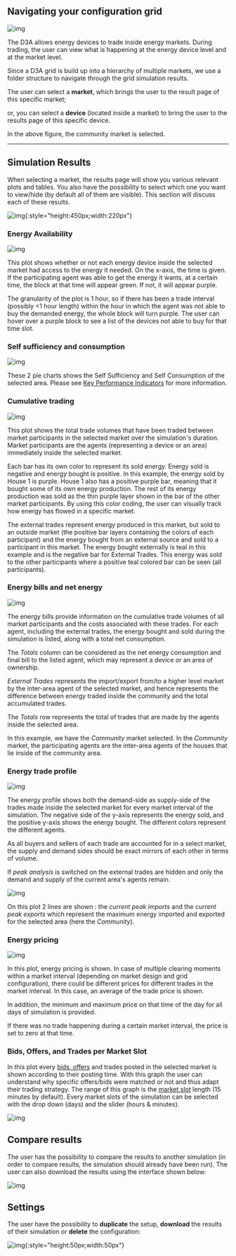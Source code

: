 ## Navigating your configuration grid

![img](img/results-1.png)

The D3A allows energy devices to trade inside energy markets. During trading, the user can view what is happening at the energy device level and at the market level. 

Since a D3A grid is build up into a hierarchy of multiple markets, we use a folder structure to navigate through the grid simulation results. 

The user can select a **market**, which brings the user to the result page of this specific market;

or, you can select a **device** (located inside a market) to bring the user to the results page of this specific device.

In the above figure, the community market is selected.

------

## Simulation Results

When selecting a market, the results page will show you various relevant plots and tables. You also have the possibility to select which one you want to view/hide (by default all of them are visible). This section will discuss each of these results.

![img](img/results-15.png){:style="height:450px;width:220px"}

### Energy Availability

![img](img/results-2.png)

This plot shows whether or not each energy device inside the selected market had access to the energy it needed. On the x-axis, the time is given. If the participating agent was able to get the energy it wants, at a certain time, the block at that time will appear green. If not, it will appear purple.

The granularity of the plot is 1 hour, so if there has been a trade interval (possibly <1 hour length) within the hour in which the agent was not able to buy the demanded energy, the whole block will turn purple. The user can hover over a purple block to see a list of the devices not able to buy for that time slot.

### Self sufficiency and consumption

![img](img/results-10.png)

These 2 pie charts shows the Self Sufficiency and Self Consumption of the selected area. Please see [Key Performance Indicators](kpis.md#self-sufficiency-self-consumption) for more information.

### Cumulative trading

![img](img/results-3.png)

This plot shows the total trade volumes that have been traded between market participants in the selected market over the simulation's duration. Market participants are the agents (representing a device or an area) immediately inside the selected market.

Each bar has its own color to represent its sold energy. Energy sold is negative and energy bought is positive. In this example, the energy sold by House 1 is purple. House 1 also has a positive purple bar, meaning that it bought some of its own energy production. The rest of its energy production was sold as the thin purple layer shown in the bar of the other market participants. By using this color coding, the user can visually track how energy has flowed in a specific market.

The external trades represent energy produced in this market, but sold to an outside market (the positive bar layers containing the colors of each participant) and the energy bought from an external source and sold to a participant in this market. The energy bought externally is teal in this example and is the negative bar for External Trades. This energy was sold to the other participants where a positive teal colored bar can be seen (all participants).

### Energy bills and net energy

![img](img/results-11.png)

The energy bills provide information on the cumulative trade volumes of all market participants and the costs associated with these trades. For each agent, including the external trades, the energy bought and sold during the simulation is listed, along with a total net consumption.

The *Totals* column can be considered as the net energy consumption and final bill to the listed agent, which may represent a device or an area of ownership.

*External Trades* represents the import/export from/to a higher level market by the inter-area agent of the selected market, and hence represents the difference between energy traded inside the community and the total accumulated trades.

The *Totals* row represents the total of trades that are made by the agents inside the selected area. 

In this example, we have the *Community* market selected. In the *Community* market, the participating agents are the inter-area agents of the houses that lie inside of the community area. 

### Energy trade profile

![img](img/results-12.png)

The energy profile shows both the demand-side as supply-side of the trades made inside the selected market for every market interval of the simulation. The negative side of the y-axis represents the energy sold, and the positive y-axis shows the energy bought. The different colors represent the different agents. 

As all buyers and sellers of each trade are accounted for in a select market, the supply and demand sides should be exact mirrors of each other in terms of volume. 

If *peak analysis* is switched on the external trades are hidden and only the demand and supply of the current area's agents remain. 

![img](img/results-13.png)

On this plot 2 lines are shown : the *current peak imports* and the *current peak exports* which represent the maximum energy imported and exported for the selected area (here the *Community*).

### Energy pricing

![img](img/results-16.png)

In this plot, energy pricing is shown. In case of multiple clearing moments within a market interval (depending on market design and grid configuration), there could be different prices for different trades in the market interval. In this case, an average of the trade price is shown.  

In addition, the minimum and maximum price on that time of the day for all days of simulation is provided.

If there was no trade happening during a certain market interval, the price is set to zero at that time. 

### Bids, Offers, and Trades per Market Slot

In this plot every [bids, offers](how-strategies-adjust-prices.md) and trades posted in the selected market is shown according to their posting time. With this graph the user can understand why specific offers/bids were matched or not and thus adapt their trading strategy. The range of this graph is the [market slot](market-slots-and-ticks.md) length (15 minutes by default). Every market slots of the simulation can be selected with the drop down (days) and the slider (hours & minutes). 

![img](img/results-14.png)

## Compare results

The user has the possibility to compare the results to another simulation (in order to compare results, the simulation should already have been run). The user can also download the results using the interface shown below:

![img](img/results-7.png)

## Settings

The user have the possibility to **duplicate** the setup, **download** the results of their simulation or **delete** the configuration:

![img](img/results-8.png){:style="height:50px;width:50px"}
